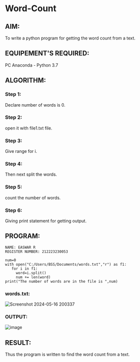 # Word-Count
## AIM:
To write a python program for getting the word count from a text.
## EQUIPEMENT'S REQUIRED: 
PC
Anaconda - Python 3.7
## ALGORITHM: 
### Step 1:
Declare number of words is 0.
### Step 2: 
open it with file1.txt file.

### Step 3: 
Give range for i.

### Step 4:  
Then next split the words.

### Step 5: 
count the number of words.

### Step 6: 
Giving print statement for getting output.

## PROGRAM:
```
NAME: EASWAR R
REGISTER NUMBER: 212223230053

num=0
with open("C:/Users/BSS/Documents/words.txt","r") as f1:
   for i in f1:
     word=i.split()
     num += len(word)
print("The number of words are in the file is ",num)
```

### words.txt:
![Screenshot 2024-05-16 200337](https://github.com/EaswarR2005/Word-Count/assets/146931525/622b0123-2b22-4ab9-b0b5-3fec7988f32c)


### OUTPUT:
![image](https://github.com/EaswarR2005/Word-Count/assets/146931525/12064061-f0cd-4662-bcd8-5c3806494bfd)


## RESULT:
Thus the program is written to find the word count from a text.

